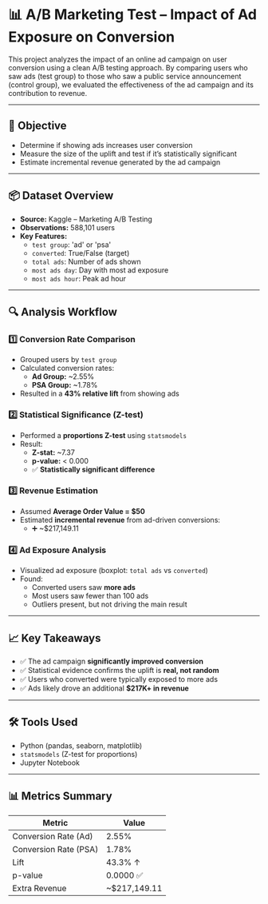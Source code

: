 # 📊 A/B Marketing Test – Impact of Ad Exposure on Conversion

This project analyzes the impact of an online ad campaign on user conversion using a clean A/B testing approach. By comparing users who saw ads (test group) to those who saw a public service announcement (control group), we evaluated the effectiveness of the ad campaign and its contribution to revenue.

---

## 🎯 Objective

- Determine if showing ads increases user conversion
- Measure the size of the uplift and test if it’s statistically significant
- Estimate incremental revenue generated by the ad campaign

---

## 📦 Dataset Overview

- **Source:** Kaggle – Marketing A/B Testing
- **Observations:** 588,101 users
- **Key Features:**
  - `test group`: 'ad' or 'psa'
  - `converted`: True/False (target)
  - `total ads`: Number of ads shown
  - `most ads day`: Day with most ad exposure
  - `most ads hour`: Peak ad hour

---

## 🔍 Analysis Workflow

### 1️⃣ Conversion Rate Comparison

- Grouped users by `test group`
- Calculated conversion rates:
  - **Ad Group:** ~2.55%
  - **PSA Group:** ~1.78%
- Resulted in a **43% relative lift** from showing ads

### 2️⃣ Statistical Significance (Z-test)

- Performed a **proportions Z-test** using `statsmodels`
- Result:
  - **Z-stat:** ~7.37
  - **p-value:** < 0.000
  - ✅ **Statistically significant difference**

### 3️⃣ Revenue Estimation

- Assumed **Average Order Value = $50**
- Estimated **incremental revenue** from ad-driven conversions:
  - ➕ ~$217,149.11

### 4️⃣ Ad Exposure Analysis

- Visualized ad exposure (boxplot: `total ads` vs `converted`)
- Found:
  - Converted users saw **more ads**
  - Most users saw fewer than 100 ads
  - Outliers present, but not driving the main result

---

## 📈 Key Takeaways

- ✅ The ad campaign **significantly improved conversion**
- ✅ Statistical evidence confirms the uplift is **real, not random**
- ✅ Users who converted were typically exposed to more ads
- ✅ Ads likely drove an additional **$217K+ in revenue**

---

## 🛠️ Tools Used

- Python (pandas, seaborn, matplotlib)
- `statsmodels` (Z-test for proportions)
- Jupyter Notebook

---

## 📊 Metrics Summary

| Metric                | Value        |
| --------------------- | ------------ |
| Conversion Rate (Ad)  | 2.55%        |
| Conversion Rate (PSA) | 1.78%        |
| Lift                  | 43.3% ↑      |
| p-value               | 0.0000 ✅    |
| Extra Revenue         | ~$217,149.11 |
